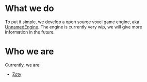 # What we do
To put it simple, we develop a open source voxel game engine, aka [UnnamedEngine](https://github.com/UnnamedEngine/UnnamedEngine). The engine is currently very wip, we will give more information in the future.

# Who we are
Currently, we are:

- [Zoty](https://github.com/ZotyDev)
